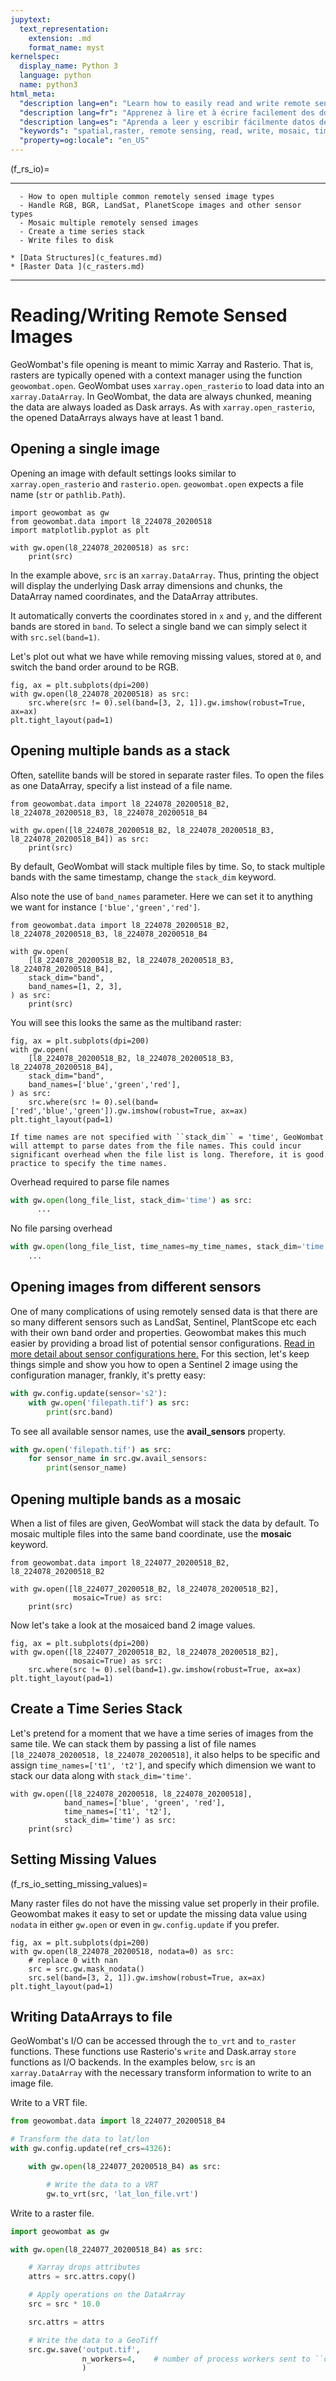 ```yaml
---
jupytext:
  text_representation:
    extension: .md
    format_name: myst
kernelspec:
  display_name: Python 3
  language: python
  name: python3
html_meta:
  "description lang=en": "Learn how to easily read and write remote sensing data from a variety of sensors, mosaic images, or create time series stacks."
  "description lang=fr": "Apprenez à lire et à écrire facilement des données de télédétection à partir d'une variété de capteurs, d'images mosaïques ou de créer des piles de séries chronologiques"
  "description lang=es": "Aprenda a leer y escribir fácilmente datos de teledetección de una variedad de sensores, imágenes de mosaico o crear pilas de series de tiempo."
  "keywords": "spatial,raster, remote sensing, read, write, mosaic, time series, landsat, sentinel"
  "property=og:locale": "en_US"
---
```


(f_rs_io)=


---------------
```{admonition} Learning Objectives
  - How to open multiple common remotely sensed image types
  - Handle RGB, BGR, LandSat, PlanetScope images and other sensor types
  - Mosaic multiple remotely sensed images
  - Create a time series stack
  - Write files to disk
```
```{admonition} Review
* [Data Structures](c_features.md)
* [Raster Data ](c_rasters.md)
```
--------------


# Reading/Writing Remote Sensed Images

GeoWombat's file opening is meant to mimic Xarray and Rasterio. That is, rasters are typically opened with a context manager using the function `geowombat.open`. GeoWombat uses `xarray.open_rasterio` to load data into an `xarray.DataArray`. In GeoWombat, the data are always chunked, meaning the data are always loaded as Dask arrays. As with `xarray.open_rasterio`, the opened DataArrays always have at least 1 band.

## Opening a single image

Opening an image with default settings looks similar to `xarray.open_rasterio` and `rasterio.open`. `geowombat.open` expects a file name (`str` or `pathlib.Path`).

```{code-cell} ipython3
import geowombat as gw
from geowombat.data import l8_224078_20200518
import matplotlib.pyplot as plt

with gw.open(l8_224078_20200518) as src:
    print(src)
```
In the example above, `src` is an `xarray.DataArray`. Thus, printing the object will display the underlying Dask array dimensions and chunks, the DataArray named coordinates, and the DataArray attributes.

It automatically converts the coordinates stored in `x` and `y`, and the different bands are stored in `band`. To select a single band we can simply select it with `src.sel(band=1)`.  

Let's plot out what we have while removing missing values, stored at `0`, and switch the band order around to be RGB.

```{code-cell} ipython3
fig, ax = plt.subplots(dpi=200)
with gw.open(l8_224078_20200518) as src:
    src.where(src != 0).sel(band=[3, 2, 1]).gw.imshow(robust=True, ax=ax)
plt.tight_layout(pad=1)
```

## Opening multiple bands as a stack

Often, satellite bands will be stored in separate raster files. To open the files as one DataArray, specify a list instead of a file name.

```{code-cell} ipython3
from geowombat.data import l8_224078_20200518_B2, l8_224078_20200518_B3, l8_224078_20200518_B4

with gw.open([l8_224078_20200518_B2, l8_224078_20200518_B3, l8_224078_20200518_B4]) as src:
    print(src)
```

By default, GeoWombat will stack multiple files by time. So, to stack multiple bands with the same timestamp, change the `stack_dim` keyword.

Also note the use of `band_names` parameter. Here we can set it to anything we want for instance `['blue','green','red']`.

```{code-cell} ipython3
from geowombat.data import l8_224078_20200518_B2, l8_224078_20200518_B3, l8_224078_20200518_B4

with gw.open(
    [l8_224078_20200518_B2, l8_224078_20200518_B3, l8_224078_20200518_B4],
    stack_dim="band",
    band_names=[1, 2, 3],
) as src:
    print(src)
```
You will see this looks the same as the multiband raster:


```{code-cell} ipython3
fig, ax = plt.subplots(dpi=200)
with gw.open(
    [l8_224078_20200518_B2, l8_224078_20200518_B3, l8_224078_20200518_B4],
    stack_dim="band",
    band_names=['blue','green','red'],
) as src:
    src.where(src != 0).sel(band=['red','blue','green']).gw.imshow(robust=True, ax=ax)
plt.tight_layout(pad=1)
```


```{note} 
If time names are not specified with ``stack_dim`` = 'time', GeoWombat will attempt to parse dates from the file names. This could incur significant overhead when the file list is long. Therefore, it is good practice to specify the time names.
```
Overhead required to parse file names

```python
with gw.open(long_file_list, stack_dim='time') as src:
      ...
```

No file parsing overhead

```python
with gw.open(long_file_list, time_names=my_time_names, stack_dim='time') as src:
    ...
```
## Opening images from different sensors
One of many complications of using remotely sensed data is that there are so many different sensors such as LandSat, Sentinel, PlantScope etc each with their own band order and properties. Geowombat makes this much easier by providing a broad list of potential sensor configurations. [Read in more detail about sensor configurations here.](f_rs_crs_sensors) For this section, let's keep things simple and show you how to open a Sentinel 2 image using the configuration manager, frankly, it's pretty easy:

``` python
with gw.config.update(sensor='s2'):
    with gw.open('filepath.tif') as src:
        print(src.band)
```

To see all available sensor names, use the **avail_sensors** property.

``` python
with gw.open('filepath.tif') as src:
    for sensor_name in src.gw.avail_sensors:
        print(sensor_name)
```

## Opening multiple bands as a mosaic

When a list of files are given, GeoWombat will stack the data by default. To mosaic multiple files into the same band coordinate, use the **mosaic** keyword.

```{code-cell} ipython3
from geowombat.data import l8_224077_20200518_B2, l8_224078_20200518_B2

with gw.open([l8_224077_20200518_B2, l8_224078_20200518_B2],
              mosaic=True) as src:
    print(src)
```
Now let's take a look at the mosaiced band 2 image values. 

```{code-cell} ipython3
fig, ax = plt.subplots(dpi=200)
with gw.open([l8_224077_20200518_B2, l8_224078_20200518_B2],
              mosaic=True) as src:
    src.where(src != 0).sel(band=1).gw.imshow(robust=True, ax=ax)
plt.tight_layout(pad=1)
```

<!-- See :ref:`io` for more examples illustrating file opening. -->

## Create a Time Series Stack
Let's pretend for a moment that we have a time series of images from the same tile. We can stack them by passing a list of file names `[l8_224078_20200518, l8_224078_20200518]`, it also helps to be specific and assign `time_names=['t1', 't2']`, and specify which dimension we want to stack our data along with `stack_dim='time'`.

```{code-cell} ipython3
with gw.open([l8_224078_20200518, l8_224078_20200518],
            band_names=['blue', 'green', 'red'],
            time_names=['t1', 't2'],
            stack_dim='time') as src:
    print(src)
```
## Setting Missing Values 
(f_rs_io_setting_missing_values)=

Many raster files do not have the missing value set properly in their profile. Geowombat makes it easy to set or update the missing data value using `nodata` in either `gw.open` or even in `gw.config.update` if you prefer.   

```{code-cell} ipython3
fig, ax = plt.subplots(dpi=200)
with gw.open(l8_224078_20200518, nodata=0) as src:
    # replace 0 with nan
    src = src.gw.mask_nodata()
    src.sel(band=[3, 2, 1]).gw.imshow(robust=True, ax=ax)
plt.tight_layout(pad=1)
```

## Writing DataArrays to file

GeoWombat's I/O can be accessed through the `to_vrt` and `to_raster` functions. These functions use
Rasterio's `write` and Dask.array `store` functions as I/O backends. In the examples below,
``src`` is an ``xarray.DataArray`` with the necessary transform information to write to an image file.

Write to a VRT file.


``` python
from geowombat.data import l8_224077_20200518_B4

# Transform the data to lat/lon
with gw.config.update(ref_crs=4326):

    with gw.open(l8_224077_20200518_B4) as src:

        # Write the data to a VRT
        gw.to_vrt(src, 'lat_lon_file.vrt')
```

Write to a raster file.

``` python
import geowombat as gw

with gw.open(l8_224077_20200518_B4) as src:

    # Xarray drops attributes
    attrs = src.attrs.copy()

    # Apply operations on the DataArray
    src = src * 10.0

    src.attrs = attrs

    # Write the data to a GeoTiff
    src.gw.save('output.tif',
                n_workers=4,    # number of process workers sent to ``concurrent.futures``
                )   
```

<!-- See :ref:`io-distributed` for more examples describing concurrent file writing with GeoWombat. -->
